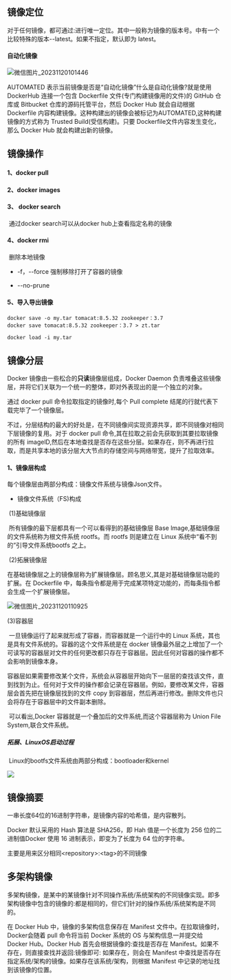 ## 镜像定位

对于任何镜像，都可通过<repository>:<tag>进行唯一定位。其中<tag>一般称为镜像的版本号。<tag>中有一个比较特殊的版本--latest。如果不指定，默认<tag>即为 latest。



#### 自动化镜像

![微信图片_20231120101446](C:\Users\lin\Desktop\笔记--Docker\pic\微信图片_20231120101446.png)

AUTOMATED 表示当前镜像是否是“自动化镜像”什么是自动化镜像?就是使用 DockerHub 连接一个包含 Dockerfile 文件(专门构建镜像用的文件)的 GitHub 仓库或 Bitbucket 仓库的源码托管平台，然后 Docker Hub 就会自动根据 Dockerfile 内容构建镜像。这种构建出的镜像会被标记为AUTOMATED,这种构建镜像的方式称为 Trusted Build(受信构建)。只要 Dockerfile文件内容发生变化，那么 Docker Hub 就会构建出新的镜像。

## 镜像操作

#### 1、docker pull

#### 2、docker images

#### 3、 docker search

​	通过docker search可以从docker hub上查看指定名称的镜像

#### 4、docker rmi

​	删除本地镜像	

* -f，--force  强制移除打开了容器的镜像

* --no-prune

#### 5、导入导出镜像

```dock
docker save -o my.tar tomacat:8.5.32 zookeeper：3.7
docker save tomacat:8.5.32 zookeeper：3.7 > zt.tar

docker load -i my.tar
```



## 镜像分层

Docker 镜像由一些松合的**只读**镜像层组成，Docker Daemon 负责堆叠这些镜像层，并将它们关联为一个统一的整体，即对外表现出的是一个独立的对象。

通过 docker pull 命令拉取指定的镜像时,每个 Pull complete 结尾的行就代表下载完毕了一个镜像层。

不过，分层结构的最大的好处是，在不同镜像间实现资源共享，即不同镜像对相同下层镜像的复用。对于 docker pull 命令,其在拉取之前会先获取到其要拉取镜像的所有 imagelD,然后在本地查找是否存在这些分层。如果存在，则不再进行拉取，而是共享本地的该分层大大节点的存储空间与网络带宽，提升了拉取效率。

#### 1、镜像层构成

每个镜像层由两部分构成：镜像文件系统与镜像Json文件。

* 镜像文件系统（FS)构成

​	(1)基础镜像层

​	所有镜像的最下层都具有一个可以看得到的基础镜像层 Base lmage,基础镜像层的文件系统称为根文件系统 rootfs。而 rootfs 则是建立在 Linux 系统中“看不到的”引导文件系统bootfs 之上。

​	(2)拓展镜像层

​	在基础镜像层之上的镜像层称为扩展镜像层。顾名思义,其是对基础镜像层功能的扩展。在 Dockerfile 中，每条指令都是用于完成某项特定功能的，而每条指令都会生成一个扩展镜像层。

![微信图片_20231120110925](C:\Users\lin\Desktop\笔记--Docker\pic\微信图片_20231120110925.png)

(3)容器层

​	一旦镜像运行了起来就形成了容器，而容器就是一个运行中的 Linux 系统，其也是具有文件系统的。容器的这个文件系统是在 docker 镜像最外层之上增加了一个可读写的容器层对文件的任何更改都只存在于容器层。因此任何对容器的操作都不会影响到镜像本身。

​	容器层如果需要修改某个文件，系统会从容器层开始向下一层层的查找该文件，直到找到为止。任何对于文件的操作都会记录在容器层。例如，要修改某文件，容器层会首先把在镜像层找到的文件 copy 到容器层，然后再进行修改。删除文件也只会将存在于容器层中的文件副本删除。

​	可以看出,Docker 容器就是一个叠加后的文件系统,而这个容器层称为 Union File System,联合文件系统。

##### 拓展、LinuxOS启动过程

​	Linux的bootfs文件系统由两部分构成：bootloader和kernel

![](C:\Users\lin\Desktop\笔记--Docker\pic\微信图片_20231120121826.png)

## 镜像摘要

一串长度64位的16进制字符串，是镜像内容的哈希值，是内容散列。

Docker 默认采用的 Hash 算法是 SHA256，即 Hah 值是一个长度为 256 位的二进制值Docker 使用 16 进制表示，即变为了长度为 64 位的字符串。

主要是用来区分相同\<repository\>:\<tag\>的不同镜像

## 多架构镜像

多架构镜像，是某<repository>中的某<tag>镜像针对不同操作系统/系统架构的不同镜像实现。即多架构镜像中包含的镜像的<repository>:<tag>都是相同的，但它们针对的操作系统/系统架构是不同的。

在 Docker Hub 中，镜像的多架构信息保存在 Manifest 文件中。在拉取镜像时，Docker会随着 pull 命令将当前 Docker 系统的 OS 与架构信息一并提交给 Docker Hub。Docker Hub 首先会根据镜像的<repository>:<tag>查找是否存在 Manifest。如果不存在，则直接查找并返回<repository>:<tag>镜像即可: 如果存在，则会在 Manifest 中查找是否存在指定系统/架构的镜像。如果存在该系统/架构，则根据 Manifest 中记录的地址找到该镜像的位置。
